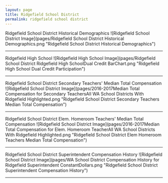 ```yaml
---
layout: page
title: Ridgefield School District
permalink: ridgefield school district
---
```



Ridgefield School District Historical Demographics
![Ridgefield School District Image](pages/Ridgefield School District Historical Demographics.png "Ridgefield School District Historical Demographics")

___

Ridgefield High School
![Ridgefield High School Image](pages/Ridgefield School District Ridgefield High SchoolDual Credit BarChart.png "Ridgefield High School Dual Credit Participation")

___

Ridgefield School District Secondary Teachers' Median Total Compensation
![Ridgefield School District Image](pages/2016-2017Median Total Compensation for Secondary TeachersAll WA School Districts With Ridgefield Highlighted.png "Ridgefield School District Secondary Teachers Median Total Compensation")

___

Ridgefield School District Elem. Homeroom Teachers' Median Total Compensation
![Ridgefield School District Image](pages/2016-2017Median Total Compensation for Elem. Homeroom TeacherAll WA School Districts With Ridgefield Highlighted.png "Ridgefield School District Elem Homeroom Teachers Median Total Compensation")

___

Ridgefield School District Superintendent Compensation History
![Ridgefield School District Image](pages/WA School District Compensation History for Ridgefield Superintendent ConstantDollars.png "Ridgefield School District Superintendent Compensation History")

___

